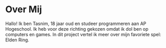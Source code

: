 # Over Mij

Hallo! Ik ben Tasnim, 18 jaar oud en studeer programmeren aan AP Hogeschool. Ik heb voor deze richting gekozen omdat ik dol ben op computers en games. In dit project vertel ik meer over mijn favoriete spel: Elden Ring.


